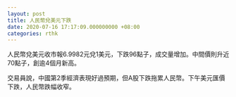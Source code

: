 ```yaml
---
layout: post
title: 人民幣兌美元下跌
date: 2020-07-16 17:17:09.000000000 +08:00
categories: rthk
---
```


人民幣兌美元收市報6.9982元兌1美元，下跌96點子，成交量增加。中間價則升近70點子，創逾4個月新高。

交易員說，中國第2季經濟表現好過預期，但A股下跌拖累人民幣。下午美元匯價下跌，人民幣跌幅收窄。

